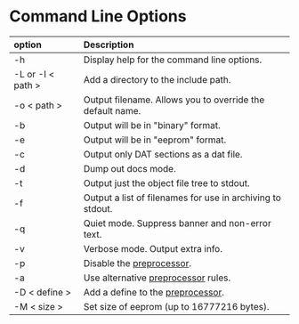 # Command Line Options #
| **option** | **Description** |
|:-----------|:----------------|
| -h | Display help for the command line options. |
| -L or -I < path > | Add a directory to the include path. |
| -o < path > | Output filename. Allows you to override the default name. |
| -b | Output will be in "binary" format. |
| -e | Output will be in "eeprom" format. |
| -c | Output only DAT sections as a dat file. |
| -d | Dump out docs mode. |
| -t | Output just the object file tree to stdout. |
| -f | Output a list of filenames for use in archiving to stdout. |
| -q | Quiet mode. Suppress banner and non-error text. |
| -v | Verbose mode. Output extra info. |
| -p | Disable the [preprocessor](Preprocessor.md). |
| -a | Use alternative [preprocessor](Preprocessor.md) rules. |
| -D < define > | Add a define to the [preprocessor](Preprocessor.md). |
| -M < size > | Set size of eeprom (up to 16777216 bytes). |